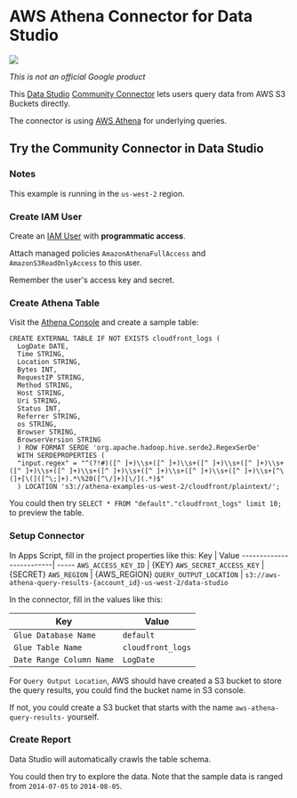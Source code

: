 # AWS Athena Connector for Data Studio

![](./assets/example.png)

*This is not an official Google product*

This [Data Studio](https://datastudio.google.com) [Community
Connector](https://developers.google.com/datastudio/connector) lets users query data from AWS S3 Buckets directly.

The connector is using [AWS Athena](https://aws.amazon.com/athena/) for underlying queries.

## Try the Community Connector in Data Studio

### Notes

This example is running in the `us-west-2` region.

### Create IAM User

Create an [IAM User](https://console.aws.amazon.com/iam/home) with **programmatic access**.

Attach managed policies `AmazonAthenaFullAccess` and `AmazonS3ReadOnlyAccess` to this user.

Remember the user's access key and secret.

### Create Athena Table

Visit the [Athena Console](https://us-west-2.console.aws.amazon.com/athena/home) and create a sample table:

```
CREATE EXTERNAL TABLE IF NOT EXISTS cloudfront_logs (
  LogDate DATE,
  Time STRING,
  Location STRING,
  Bytes INT,
  RequestIP STRING,
  Method STRING,
  Host STRING,
  Uri STRING,
  Status INT,
  Referrer STRING,
  os STRING,
  Browser STRING,
  BrowserVersion STRING
  ) ROW FORMAT SERDE 'org.apache.hadoop.hive.serde2.RegexSerDe'
  WITH SERDEPROPERTIES (
  "input.regex" = "^(?!#)([^ ]+)\\s+([^ ]+)\\s+([^ ]+)\\s+([^ ]+)\\s+([^ ]+)\\s+([^ ]+)\\s+([^ ]+)\\s+([^ ]+)\\s+([^ ]+)\\s+([^ ]+)\\s+[^\(]+[\(]([^\;]+).*\%20([^\/]+)[\/](.*)$"
  ) LOCATION 's3://athena-examples-us-west-2/cloudfront/plaintext/';
```

You could then try `SELECT * FROM "default"."cloudfront_logs" limit 10;` to preview the table.

### Setup Connector

In Apps Script, fill in the project properties like this:
Key                      | Value
-------------------------| -----
`AWS_ACCESS_KEY_ID`      | {KEY}
`AWS_SECRET_ACCESS_KEY`  | {SECRET}
`AWS_REGION`             | {AWS_REGION}
`QUERY_OUTPUT_LOCATION`  | `s3://aws-athena-query-results-{account_id}-us-west-2/data-studio`


In the connector, fill in the values like this:

Key                      | Value
-------------------------| -----
`Glue Database Name`     | `default`
`Glue Table Name`        | `cloudfront_logs`
`Date Range Column Name` | `LogDate`

For `Query Output Location`, AWS should have created a S3 bucket to store the query results, you could find the bucket name in S3 console.

If not, you could create a S3 bucket that starts with the name `aws-athena-query-results-` yourself.

### Create Report

Data Studio will automatically crawls the table schema.

You could then try to explore the data. Note that the sample data is ranged from `2014-07-05` to `2014-08-05`.
